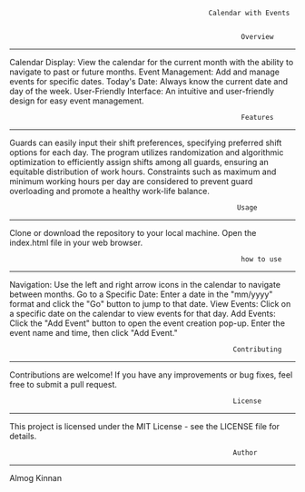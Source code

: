 
                                                     Calendar with Events


                                                             Overview
_____________________________________________________________________________________________________________________________

Calendar Display: View the calendar for the current month with the ability to navigate to past or future months.
Event Management: Add and manage events for specific dates.
Today's Date: Always know the current date and day of the week.
User-Friendly Interface: An intuitive and user-friendly design for easy event management.

                                                             Features
_____________________________________________________________________________________________________________________________

Guards can easily input their shift preferences, specifying preferred shift options for each day.
The program utilizes randomization and algorithmic optimization to efficiently assign shifts among all guards, ensuring an equitable distribution of work hours.
Constraints such as maximum and minimum working hours per day are considered to prevent guard overloading and promote a healthy work-life balance.

                                                            Usage
_____________________________________________________________________________________________________________________________

Clone or download the repository to your local machine.
Open the index.html file in your web browser.

                                                             how to use
_____________________________________________________________________________________________________________________________

Navigation: Use the left and right arrow icons in the calendar to navigate between months.
Go to a Specific Date: Enter a date in the "mm/yyyy" format and click the "Go" button to jump to that date.
View Events: Click on a specific date on the calendar to view events for that day.
Add Events: Click the "Add Event" button to open the event creation pop-up. Enter the event name and time, then click "Add Event."

                                                           Contributing
_____________________________________________________________________________________________________________________________

Contributions are welcome! If you have any improvements or bug fixes, feel free to submit a pull request.

                                                           License
_____________________________________________________________________________________________________________________________


This project is licensed under the MIT License - see the LICENSE file for details.


                                                           Author
_____________________________________________________________________________________________________________________________

Almog Kinnan 
 
 
